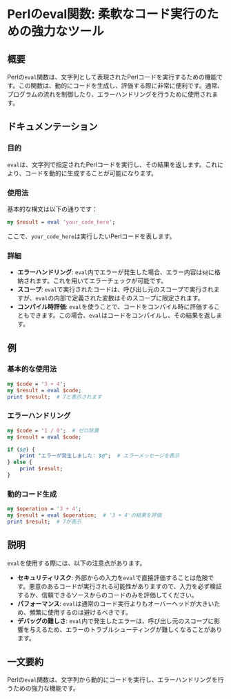 <!--
Meta Description: # Perlのeval関数: 柔軟なコード実行のための強力なツール ## 概要 Perlの`eval`関数は、文字列として表現されたPerlコードを実行するための機能です。この関数は、動的にコードを生成し、評価する際に非常に便利です。通常、プログラムの流れを制御したり、エラーハンドリングを行うために...
Meta Keywords: eval, result, perl, code, print
-->

# Perlのeval関数: 柔軟なコード実行のための強力なツール

## 概要
Perlの`eval`関数は、文字列として表現されたPerlコードを実行するための機能です。この関数は、動的にコードを生成し、評価する際に非常に便利です。通常、プログラムの流れを制御したり、エラーハンドリングを行うために使用されます。

## ドキュメンテーション
### 目的
`eval`は、文字列で指定されたPerlコードを実行し、その結果を返します。これにより、コードを動的に生成することが可能になります。

### 使用法
基本的な構文は以下の通りです：

```perl
my $result = eval 'your_code_here';
```

ここで、`your_code_here`は実行したいPerlコードを表します。

### 詳細
- **エラーハンドリング**: `eval`内でエラーが発生した場合、エラー内容は`$@`に格納されます。これを用いてエラーチェックが可能です。
- **スコープ**: `eval`で実行されたコードは、呼び出し元のスコープで実行されますが、`eval`の内部で定義された変数はそのスコープに限定されます。
- **コンパイル時評価**: `eval`を使うことで、コードをコンパイル時に評価することもできます。この場合、`eval`はコードをコンパイルし、その結果を返します。

## 例
### 基本的な使用法
```perl
my $code = '3 + 4';
my $result = eval $code;
print $result;  # 7と表示されます
```

### エラーハンドリング
```perl
my $code = '1 / 0';  # ゼロ除算
my $result = eval $code;

if ($@) {
    print "エラーが発生しました: $@";  # エラーメッセージを表示
} else {
    print $result;
}
```

### 動的コード生成
```perl
my $operation = '3 + 4';
my $result = eval $operation;  # '3 + 4'の結果を評価
print $result;  # 7が表示
```

## 説明
`eval`を使用する際には、以下の注意点があります。

- **セキュリティリスク**: 外部からの入力を`eval`で直接評価することは危険です。悪意のあるコードが実行される可能性がありますので、入力を必ず検証するか、信頼できるソースからのコードのみを評価してください。
- **パフォーマンス**: `eval`は通常のコード実行よりもオーバーヘッドが大きいため、頻繁に使用するのは避けるべきです。
- **デバッグの難しさ**: `eval`内で発生したエラーは、呼び出し元のスコープに影響を与えるため、エラーのトラブルシューティングが難しくなることがあります。

## 一文要約
Perlの`eval`関数は、文字列から動的にコードを実行し、エラーハンドリングを行うための強力な機能です。